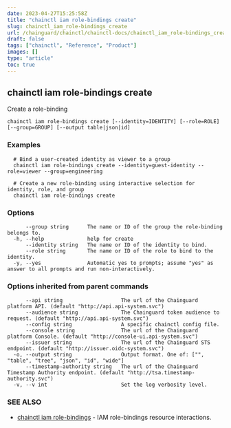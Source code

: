 ```yaml
---
date: 2023-04-27T15:25:58Z
title: "chainctl iam role-bindings create"
slug: chainctl_iam_role-bindings_create
url: /chainguard/chainctl/chainctl-docs/chainctl_iam_role-bindings_create/
draft: false
tags: ["chainctl", "Reference", "Product"]
images: []
type: "article"
toc: true
---
```

## chainctl iam role-bindings create

Create a role-binding

```
chainctl iam role-bindings create [--identity=IDENTITY] [--role=ROLE] [--group=GROUP] [--output table|json|id]
```

### Examples

```
  # Bind a user-created identity as viewer to a group
  chainctl iam role-bindings create --identity=guest-identity --role=viewer --group=engineering
  
  # Create a new role-binding using interactive selection for identity, role, and group
  chainctl iam role-bindings create
```

### Options

```
      --group string      The name or ID of the group the role-binding belongs to.
  -h, --help              help for create
      --identity string   The name or ID of the identity to bind.
      --role string       The name or ID of the role to bind to the identity.
  -y, --yes               Automatic yes to prompts; assume "yes" as answer to all prompts and run non-interactively.
```

### Options inherited from parent commands

```
      --api string                   The url of the Chainguard platform API. (default "http://api.api-system.svc")
      --audience string              The Chainguard token audience to request. (default "http://api.api-system.svc")
      --config string                A specific chainctl config file.
      --console string               The url of the Chainguard platform Console. (default "http://console-ui.api-system.svc")
      --issuer string                The url of the Chainguard STS endpoint. (default "http://issuer.oidc-system.svc")
  -o, --output string                Output format. One of: ["", "table", "tree", "json", "id", "wide"]
      --timestamp-authority string   The url of the Chainguard Timestamp Authority endpoint. (default "http://tsa.timestamp-authority.svc")
  -v, --v int                        Set the log verbosity level.
```

### SEE ALSO

* [chainctl iam role-bindings](/chainguard/chainctl/chainctl-docs/chainctl_iam_role-bindings/)	 - IAM role-bindings resource interactions.

